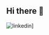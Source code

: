 ## Hi there 👋

<!--
**VladoVodenicharov/vladovodenicharov** is a ✨ _special_ ✨ repository because its `README.md` (this file) appears on your GitHub profile.

Here are some ideas to get you started:

- 🔭 I’m currently working on ...
- 🌱 I’m currently learning ...
- 👯 I’m looking to collaborate on ...
- 🤔 I’m looking for help with ...
- 💬 Ask me about ...
- 📫 How to reach me: ...
- 😄 Pronouns: ...
- ⚡ Fun fact: ...
-->


![linkedin](https://img.shields.io/badge/Linkedin-0e76a8?style=for-the-badge&logo=Linkedin&logoColor=white)]
